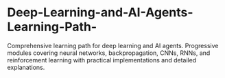 # Deep-Learning-and-AI-Agents-Learning-Path-
Comprehensive learning path for deep learning and AI agents. Progressive modules covering neural networks, backpropagation, CNNs, RNNs, and reinforcement learning with practical implementations and detailed explanations.

